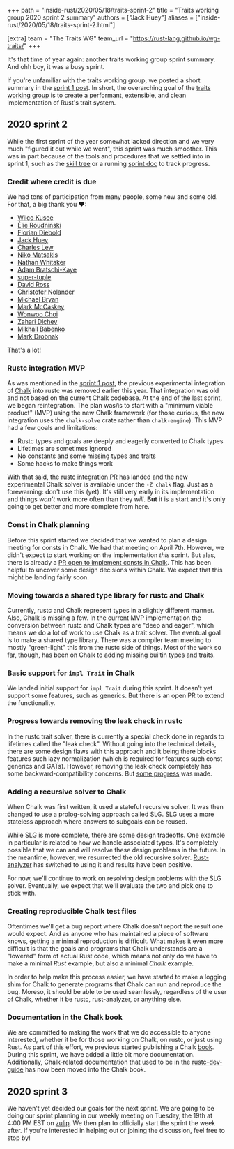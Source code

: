 +++
path = "inside-rust/2020/05/18/traits-sprint-2"
title = "Traits working group 2020 sprint 2 summary"
authors = ["Jack Huey"]
aliases = ["inside-rust/2020/05/18/traits-sprint-2.html"]

[extra]
team = "The Traits WG"
team_url = "https://rust-lang.github.io/wg-traits/"
+++

It's that time of year again: another traits working group sprint summary. And ohh boy, it was a busy sprint.

If you're unfamiliar with the traits working group, we posted a short summary in the [sprint 1 post]. In short, the overarching goal of the [traits working group] is to create a performant, extensible, and clean implementation of Rust's trait system.

## 2020 sprint 2

While the first sprint of the year somewhat lacked direction and we very much "figured it out while we went", this sprint was much smoother. This was in part because of the tools and procedures that we settled into in sprint 1, such as the [skill tree] or a running [sprint doc] to track progress.

### Credit where credit is due

We had tons of participation from many people, some new and some old. For that, a big thank you ❤:

* [Wilco Kusee]
* [Élie Roudninski]
* [Florian Diebold]
* [Jack Huey]
* [Charles Lew]
* [Niko Matsakis]
* [Nathan Whitaker]
* [Adam Bratschi-Kaye]
* [super-tuple]
* [David Ross]
* [Christofer Nolander]
* [Michael Bryan]
* [Mark McCaskey]
* [Wonwoo Choi]
* [Zahari Dichev]
* [Mikhail Babenko]
* [Mark Drobnak]

That's a lot!

[Wilco Kusee]: https://github.com/detrumi
[Élie Roudninski]: https://github.com/marmeladema
[Charles Lew]: https://github.com/crlf0710
[Niko Matsakis]: https://github.com/nikomatsakis
[Jack Huey]: https://github.com/jackh726
[Florian Diebold]: https://github.com/flodiebold
[Nathan Whitaker]: https://github.com/nathanwhit
[Adam Bratschi-Kaye]: https://github.com/adamrk
[super-tuple]: https://github.com/super-tuple
[David Ross]: https://github.com/daboross
[Christofer Nolander]: https://github.com/nolanderc
[Michael Bryan]: https://github.com/Michael-F-Bryan
[Mark McCaskey]: https://github.com/MarkMcCaskey
[Wonwoo Choi]: https://github.com/tirr-c
[Zahari Dichev]: https://github.com/zaharidichev
[Mikhail Babenko]: https://github.com/Areredify
[Mark Drobnak]: https://github.com/Mcat12


### Rustc integration MVP

As was mentioned in the [sprint 1 post], the previous experimental integration of [Chalk] into rustc was removed earlier this year. That integration was old and not based on the current Chalk codebase. At the end of the last sprint, we began reintegration. The plan was/is to start with a "minimum viable product" (MVP) using the new Chalk framework (for those curious, the new integration uses the `chalk-solve` crate rather than `chalk-engine`). This MVP had a few goals and limitations:
* Rustc types and goals are deeply and eagerly converted to Chalk types
* Lifetimes are sometimes ignored
* No constants and some missing types and traits
* Some hacks to make things work

With that said, the [rustc integration PR] has landed and the new experimental Chalk solver is available under the `-Z chalk` flag. Just as a forewarning: don't use this (yet). It's still very early in its implementation and things *won't* work more often than they *will*. **But** it is a start and it's only going to get better and more complete from here.

### Const in Chalk planning

Before this sprint started we decided that we wanted to plan a design meeting for consts in Chalk. We had that meeting on April 7th. However, we didn't expect to start working on the implementation *this* sprint. But alas, there is already a [PR open to implement consts in Chalk]. This has been helpful to uncover some design decisions within Chalk. We expect that this might be landing fairly soon.

### Moving towards a shared type library for rustc and Chalk

Currently, rustc and Chalk represent types in a slightly different manner. Also, Chalk is missing a few. In the current MVP implementation the conversion between rustc and Chalk types are "deep and eager", which means we do a lot of work to use Chalk as a trait solver. The eventual goal is to make a shared type library. There was a compiler team meeting to mostly "green-light" this from the rustc side of things. Most of the work so far, though, has been on Chalk to adding missing builtin types and traits.

### Basic support for `impl Trait` in Chalk

We landed initial support for `impl Trait` during this sprint. It doesn't yet support some features, such as generics. But there is an open PR to extend the functionality.

### Progress towards removing the leak check in rustc

In the rustc trait solver, there is currently a special check done in regards to lifetimes called the "leak check". Without going into the technical details, there are some design flaws with this approach and it being there blocks features such lazy normalization (which is required for features such const generics and GATs). However, removing the leak check completely has some backward-compatibility concerns. But [some progress] was made.

### Adding a recursive solver to Chalk

When Chalk was first written, it used a stateful recursive solver. It was then changed to use a prolog-solving approach called SLG. SLG uses a more stateless approach where answers to subgoals can be reused.

While SLG is more complete, there are some design tradeoffs. One example in particular is related to how we handle associated types. It's completely possible that we can and will resolve these design problems in the future. In the meantime, however, we resurrected the old recursive solver. [Rust-analyzer] has switched to using it and results have been positive.

For now, we'll continue to work on resolving design problems with the SLG solver. Eventually, we expect that we'll evaluate the two and pick one to stick with.

### Creating reproducible Chalk test files

Oftentimes we'll get a bug report where Chalk doesn't report the result one would expect. And as anyone who has maintained a piece of software knows, getting a minimal reproduction is difficult. What makes it even more difficult is that the goals and programs that Chalk understands are a "lowered" form of actual Rust code, which means not only do we have to make a minimal *Rust* example, but also a minimal *Chalk* example.

In order to help make this process easier, we have started to make a logging shim for Chalk to generate programs that Chalk can run and reproduce the bug. Moreso, it should be able to be used seamlessly, regardless of the user of Chalk, whether it be rustc, rust-analyzer, or anything else.

### Documentation in the Chalk book

We are committed to making the work that we do accessible to anyone interested, whether it be for those working on Chalk, on rustc, or just using Rust. As part of this effort, we previous started publishing a Chalk [book]. During this sprint, we have added a little bit more documentation. Additionally, Chalk-related documentation that used to be in the [rustc-dev-guide] has now been moved into the Chalk book.

## 2020 sprint 3

We haven't yet decided our goals for the next sprint. We are going to be doing our sprint planning in our weekly meeting on Tuesday, the 19th at 4:00 PM EST on [zulip]. We then plan to officially start the sprint the week after. If you're interested in helping out or joining the discussion, feel free to stop by!

[sprint 1 post]: https://blog.rust-lang.org/inside-rust/2020/03/28/traits-sprint-1.html
[traits working group]: https://rust-lang.github.io/wg-traits/
[skill tree]: https://rust-lang.github.io/wg-traits/roadmap/skill-tree.html
[sprint doc]: https://github.com/rust-lang/wg-traits/blob/master/sprints/2020-2.md
[Chalk]: https://github.com/rust-lang/chalk
[rustc integration PR]: https://github.com/rust-lang/rust/pull/69406
[PR open to implement consts in Chalk]: https://github.com/rust-lang/chalk/pull/393
[some progress]: https://github.com/rust-lang/rust/pull/70950
[Rust-analyzer]: https://github.com/rust-analyzer/rust-analyzer
[book]: http://rust-lang.github.io/chalk/book/
[rustc-dev-guide]: https://rustc-dev-guide.rust-lang.org/
[zulip]: https://rust-lang.zulipchat.com/#narrow/stream/144729-wg-traits
